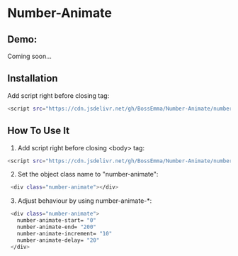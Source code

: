 # Number-Animate

## Demo:
  Coming soon...
  
## Installation
  Add script right before closing </body> tag:
   ```bash
   <script src="https://cdn.jsdelivr.net/gh/BossEmma/Number-Animate/number_animate.js"></script>
   ```

## How To Use It
  1. Add script right before closing &lt;body&gt; tag:
   ```bash
   <script src="https://cdn.jsdelivr.net/gh/BossEmma/Number-Animate/number_animate.js"></script>
   ```
  2. Set the object class name to "number-animate":
   ```bash
    <div class="number-animate"></div>
   ```

  3. Adjust behaviour by using number-animate-*:
   ```bash
    <div class="number-animate">
      number-animate-start= "0"
      number-animate-end= "200"
      number-animate-increment= "10"
      number-animate-delay= "20"
    </div>
   ```
